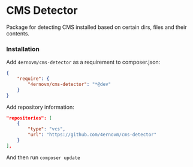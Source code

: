 CMS Detector
======

Package for detecting CMS installed based on certain dirs, files and their contents.


### Installation

Add `4ernovm/cms-detector` as a requirement to composer.json:

```json
{
    "require": {
        "4ernovm/cms-detector": "*@dev"
    }
}
```

Add repository information:

```json
"repositories": [
    {
        "type": "vcs",
        "url": "https://github.com/4ernovm/cms-detector"
    }
],
```

And then run `composer update`
